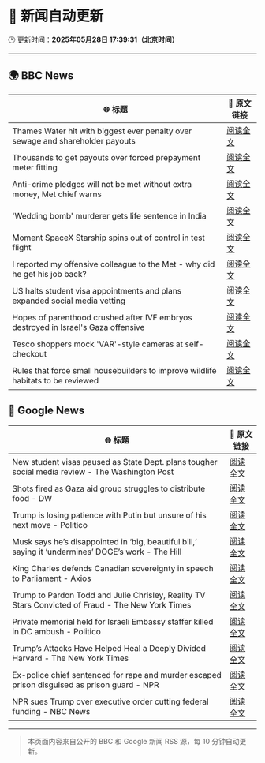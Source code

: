 # 🧠 新闻自动更新

🕒 更新时间：**2025年05月28日 17:39:31（北京时间）**

---

## 🌍 BBC News

| 🌐 标题 | 🔗 原文链接 |
|--------|-------------|
| Thames Water hit with biggest ever penalty over sewage and shareholder payouts | [阅读全文](https://www.bbc.com/news/articles/cgeg5vy9q8eo) |
| Thousands to get payouts over forced prepayment meter fitting | [阅读全文](https://www.bbc.com/news/articles/c308vzqj975o) |
| Anti-crime pledges will not be met without extra money, Met chief warns | [阅读全文](https://www.bbc.com/news/articles/clyg95n0l05o) |
| 'Wedding bomb' murderer gets life sentence in India | [阅读全文](https://www.bbc.com/news/articles/c071myeve25o) |
| Moment SpaceX Starship spins out of control in test flight | [阅读全文](https://www.bbc.com/news/videos/c5y6drv99r9o) |
| I reported my offensive colleague to the Met - why did he get his job back? | [阅读全文](https://www.bbc.com/news/articles/c14ke41yg18o) |
| US halts student visa appointments and plans expanded social media vetting | [阅读全文](https://www.bbc.com/news/articles/cy75eenl46eo) |
| Hopes of parenthood crushed after IVF embryos destroyed in Israel's Gaza offensive | [阅读全文](https://www.bbc.com/news/articles/c15npnzpd08o) |
| Tesco shoppers mock 'VAR'-style cameras at self-checkout | [阅读全文](https://www.bbc.com/news/articles/c20q5q92y2yo) |
| Rules that force small housebuilders to improve wildlife habitats to be reviewed | [阅读全文](https://www.bbc.com/news/articles/cgr54q5yzkzo) |

## 📰 Google News

| 🌐 标题 | 🔗 原文链接 |
|--------|-------------|
| New student visas paused as State Dept. plans tougher social media review - The Washington Post | [阅读全文](https://news.google.com/rss/articles/CBMipgFBVV95cUxOa19hbV9hTXgwaTE1YU82Y1JkaDRNZjhOZUZSVHNHNzdxRjRuVTJZNlRrdDM2TXN0em1kYzlPTjBPRi1BOURERHR3RFdFd2VNMHREUThfNkk2MEJNS25kZmNmZHlYMTcwNE8zWlZaTnp0ZndTRFgwVk1RNjA0dWc0bmhSVWZxdnJHMmt5UmI0Qms5ZjRvNk5wVmVPTEpjNEpnR3puM3hB?oc=5) |
| Shots fired as Gaza aid group struggles to distribute food - DW | [阅读全文](https://news.google.com/rss/articles/CBMilgFBVV95cUxPZThxbXNMbzZLQTdYZnBSOVZ2eGswZWpBaEU3REwxa05yeTAzVXQ0ZU02TXVZQzhUd0tVTmxOamxTaGY2a3RxNkZvREFubnJhTXUzT1VDRXl5c2xsdTZvM2MzanVLLXh4MWZiZDNLODN0eUlqRnVOV19WQ0ZCbElSRWhMWHVyMmkyTjVmc2NHNFo0eTI5UFHSAZYBQVVfeXFMTzQ2enlhT05veTY1ZkJUd3F0VXNsZzh0TGpvQ01VRTE5cVR3Wkt6OWNIdVM1aXpkRDFzbUg3dkZWanBzUTVTWGFOZDg0a0k2bXp3bjFWVlctMUltZXROUDd4TUltb0VpUWQwR3dFaDRKZzNiN21Yd2o3cGwzOGFIRTNXQ1BFN2pXWEdzOWdndF9BMnpTSXNn?oc=5) |
| Trump is losing patience with Putin but unsure of his next move - Politico | [阅读全文](https://news.google.com/rss/articles/CBMihwFBVV95cUxNYy1IZC1qTmR2ODROODNsbS12cnFWZlV2MkxCTXlBMWZadVQzek9IaTdGd3B1TklfQUxacnVvMjRObW14VGtGZVBCdlVMVGZPZFdHWmc5QUhzODFwZFFaUXFORndod01WN3hGYmJhVTZsekFucmpWYkVPbGkzUGIzbG55UHNLNlU?oc=5) |
| Musk says he’s disappointed in ‘big, beautiful bill,’ saying it ‘undermines’ DOGE’s work - The Hill | [阅读全文](https://news.google.com/rss/articles/CBMimgFBVV95cUxNV0JhX0diMHQ1YzR6Z1M2WndELXhmY1kyaXlWTUtwVTRxaGRmY19IZ1RRVk02dzNMRzBCelQ2WXRNYTRKRVQyb1hDUzVpLW9ydjlmLXY1eTJjNEs1UkhqU1FscWtsNndhb09iQUJFdkxnb1V0NlhVZl9hZVluc09UanNyNElZYkU2U0xrQTlIbEZDTjltc0daUmNB0gGfAUFVX3lxTE9RZmdyS1JHTFZBNHd5aExBX0tKYjJxRHR5WDZKak42bkFIXzFoMWxHNDYwbXdLVFh4cTRCY0tCRm90Z1p4U3NxUDVhUWNLOXk4dmpZUHhOenN5eGdXUU1FSDFNZFZ2ZHl0VWhUZDNiWkNSWVdIVEQxdkNjYlVSYlFsdTlDcWpiMTAtcEI5ZUFyX3ppbFk3bWdrZy1zZHRCUQ?oc=5) |
| King Charles defends Canadian sovereignty in speech to Parliament - Axios | [阅读全文](https://news.google.com/rss/articles/CBMigwFBVV95cUxOSmI4WUdOOWV0cTdneS0yNTl3N0pneE92b0RlSzhrTjd6MGFBdWM1d3JQd2ZjcFpkZTdMWHo0QmVFY2JoWU5yZUtEYXdnb1FXQjQ0MHM0N1h2d3Iza2ltUVM5TzVXcnBFel9PWUMyOUxhdEtCaTJlMS02cHNwVjhac28wSQ?oc=5) |
| Trump to Pardon Todd and Julie Chrisley, Reality TV Stars Convicted of Fraud - The New York Times | [阅读全文](https://news.google.com/rss/articles/CBMifkFVX3lxTE1VWjlrU3RXbTdqNU5vRkQxSEdLX3R2NkNOTUtHWF9sSm1qQzNPOHdZWmR5M2ctSFdsWjhNOUVmc1F2cHhhLXBWRnI2MWt1VzJVZm1Hc2Y4aGNiNXhaeVl1WXhYVVV5a2VScmxWQWVCektkM1FEakpiNXpJNTRUUQ?oc=5) |
| Private memorial held for Israeli Embassy staffer killed in DC ambush - Politico | [阅读全文](https://news.google.com/rss/articles/CBMiuwFBVV95cUxOTUx5VkVzQVpYNzFNdkZtV2taWUxMSzBvTEtvOEc3WUUyMlNBTTBneVV4b2MwdWJjN0FsdkE0WS1fZ2kyWnd0WVNCNnVCNTdUQnNwSFdaZ1B5ZWdpT0p2T3p1S1R4dXlNU2RxSFRkVnpfUC1mU1M1bFhzNmVqZHFVNHR3d3l1WEVqMm1rMGRoSWdaSjB5YVEwRlozZVFXb2tOeURhQlhHc0JqMU8taGQ4b3NFUXNzc01GeWk4?oc=5) |
| Trump’s Attacks Have Helped Heal a Deeply Divided Harvard - The New York Times | [阅读全文](https://news.google.com/rss/articles/CBMihAFBVV95cUxNN2VuVVQxQnlXdzhRNHpOSjJYMFhfQklTTTduYW5iNjdwMkZRYUUwZ0wxN2tOYlF0TmJ6RThzRmI0V1hfOE4wRFc1LUJMX1VTbHp2ZjEtdWIwS25WazZKNV9KXzQ0dUd6cXZRY05OMUZJS3Rob24yX1ZQNHhhdW01V3pudUE?oc=5) |
| Ex-police chief sentenced for rape and murder escaped prison disguised as prison guard - NPR | [阅读全文](https://news.google.com/rss/articles/CBMilAFBVV95cUxQRUhYWWR2MjZGQ2hNY2tpMjdyTE5IY3pSSHItQ2RBamFTdmMyS1I0Z0tiYTR4SS1DVmJaTWxSR0c4dFQxVmZuM0Z6NXNMZGVUVFZ6UVJPejZUSzZERHkzR3JVaktjbDNGdVVBc21WLWZkTWZFdFJ0LUVfNU9ueUYyTkhBUzV2S1otb1pOd0FyZnY3QnhW?oc=5) |
| NPR sues Trump over executive order cutting federal funding - NBC News | [阅读全文](https://news.google.com/rss/articles/CBMiuwFBVV95cUxPN19INHZheTVqazloeW5MNTAxU29pMmZldENFc1pMblhKSWNITmhRbHJ2R3F6U3ZFal8tNTRqV2pyVkJRQWl5MVNmb1lpcEFzWHY5MEFGNXRhaW5BYmN2X2Q3SEVkeVZhR3dtZmFfdV9rbHh1Z0hkeURERkNxRnlRTE94X2VyY3U2UFd0OGhuemd4ZEk0SEdUMmthUFRwTXptd3I4VWI0SXhPbDFwNEl5RnJtTGdoUXhkWlBN0gFWQVVfeXFMTmotLXBlbHdTb1pSZlM1X2RkUXlUVUNLemNnM1c5Q2pmaVVJZEk3b21NRl9VYmZYZTVYMDB2emNFUmpSbElGeTBVWlIzQWpIdGQ5XzdFbEE?oc=5) |

---
> 本页面内容来自公开的 BBC 和 Google 新闻 RSS 源，每 10 分钟自动更新。
